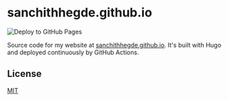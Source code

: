 # sanchithhegde.github.io

![Deploy to GitHub Pages](https://img.shields.io/github/workflow/status/SanchithHegde/sanchithhegde.github.io/Deploy%20to%20GitHub%20Pages/main)

Source code for my website at
[sanchithhegde.github.io](https://sanchithhegde.github.io).
It's built with Hugo and deployed continuously by GitHub Actions.

## License

[MIT](LICENSE)
